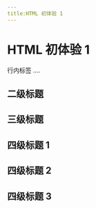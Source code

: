 ```yaml
---
title:HTML 初体验 1
---
```


# HTML 初体验 1

行内标签 ....

## 二级标题

## 三级标题

## 四级标题 1

## 四级标题 2

## 四级标题 3
